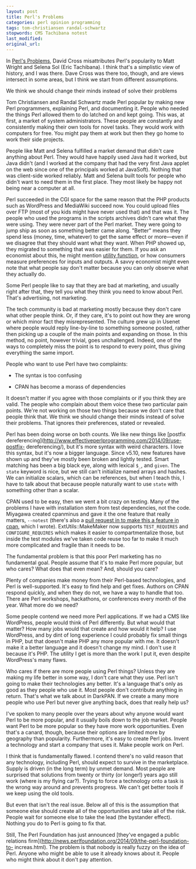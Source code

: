 ```yaml
---
layout: post
title: Perl's Problems
categories: perl opinion programming
tags: tom-christiansen randal-schwartz
stopwords: CMS Tachibana notest
last_modified:
original_url:
---
```


In [Perl's Problems](https://perlhacks.com/2014/09/perls-problems/), David Cross misattributes Perl's popularity to Matt Wright and Selena Sol (Eric Tachibana). I think that's a simplistic view of history, and I was there. Dave Cross was there too, though, and are views intersect in some areas, but I think we start from different assumptions.

<!--more-->

<p class="callout">
We think we should change their minds instead of solve their problems
</p>

Tom Christiansen and Randal Schwartz made Perl popular by making new Perl programmers, explaining Perl, and documenting it. People who needed the things Perl allowed them to do latched on and kept going. This was, at first, a market of system administrators. These people are constantly and consistently making their own tools for novel tasks. They would work with computers for free. You might pay them at work but then they go home to work their side projects.

People like Matt and Selena fulfilled a market demand that didn't care anything about Perl. They would have happily used Java had it worked, but Java didn't (and I worked at the company that had the very first Java applet on the web since one of the principals worked at JavaSoft). Nothing that was client-side worked reliably. Matt and Selena built tools for people who didn't want to need them in the first place. They most likely be happy not being near a computer at all.

Perl succeeded in the CGI space for the same reason that the PHP products such as WordPress and MediaWiki succeed now. You could upload files over FTP (most of you kids might have never used that) and that was it. The people who used the programs in the scripts archives didn't care what they were using. They were never part of the Perl market. They were going to jump ship as soon as something better came along. "Better" means they spend less (money, time, whatever) to get the same effect or more—even if we disagree that they should want what they want. When PHP showed up, they migrated to something that was easier for them. If you ask an economist about this, he might mention [utility function](https://www.investopedia.com/ask/answers/072915/what-utility-function-and-how-it-calculated.asp), or how consumers measure preferences for inputs and outputs. A savvy economist might even note that what people say don't matter because you can only observe what they actually do.

Some Perl people like to say that they are bad at marketing, and usually right after that, they tell you what they think you need to know about Perl. That's advertising, not marketing.

The tech community is bad at marketing mostly because they don't care what other people think. Or, if they care, it's to point out how they are wrong or which minor fact they misrepresented. The culture grew up in Usenet where people would reply line-by-line to something someone posted, rather then picking up a couple of the main points and expanding on those. In this method, no point, however trivial, goes unchallenged. Indeed, one of the ways to completely miss the point is to respond to every point, thus giving everything the same import.

People who want to use Perl have two complaints:

* The syntax is too confusing

* CPAN has become a morass of dependencies

It doesn't matter if you agree with those complaints or if you think they are valid. The people who complain about them voice these two particular pain points. We're not working on those two things because we don't care that people think that. We think we should change their minds instead of solve their problems. That ignores their preferences, stated or revealed.

Perl has been doing worse on both counts. We like new things like [postfix dereferencing](http://www.effectiveperlprogramming.com/2014/09/use-postfix- dereferencing/), but it's more syntax with weird characters. I love this syntax, but it's now a bigger language. Since v5.10, new features have shown up and they've mostly been broken and lightly tested. Smart matching has been a big black eye, along with lexical `$_`, and `given`. The `state` keyword is nice, but we still can't initialize named arrays and hashes. We can initialize scalars, which can be references, but when I teach this, I have to talk about that because people naturally want to use `state` with something other than a scalar.

CPAN used to be easy, then we went a bit crazy on testing. Many of the problems I have with installation stem from test dependencies, not the code. Miyagawa created cpanminus and gave it the one feature that really matters, `--notest` (there's also a [pull request in to make this a feature in cpan](https://github.com/andk/cpanpm/pull/77), which I wrote). ExtUtils::MakeMaker now supports `TEST_REQUIRES` and `CONFIGURE_REQUIRES` which makes it easier to compartmentalize those, but inside the test modules we've taken code reuse too far to make it much more complicated and fragile than it needs to be.

The fundamental problem is that this poor Perl marketing has no fundamental goal. People assume that it's to make Perl more popular, but who cares? What does that even mean? And, should you care?

Plenty of companies make money from their Perl-based technologies, and Perl is well-supported. It's easy to find help and get fixes. Authors on CPAN respond quickly, and when they do not, we have a way to handle that too. There are Perl workshops, hackathons, or conferences every month of the year. What more do we need?

Some people contend we need more Perl applications. If we had a CMS like WordPress, people would think of Perl differently. But what would that matter? How many jobs would that create and how would it help? I use WordPress, and by dint of long experience I could probably fix small things in PHP, but that doesn't make PHP any more popular with me. It doesn't make it a better language and it doesn't change my mind. I don't use it because it's PHP. The utility I get is more than the work I put it, even despite WordPress's many flaws.

Who cares if there are more people using Perl things? Unless they are making my life better in some way, I don't care what they use. Perl isn't going to make their technologies any better. It's a language that's only as good as they people who use it. Most people don't contribute anything in return. That's what we talk about in DarkPAN. If we create a many more people who use Perl but never give anything back, does that really help us?

I've spoken to many people over the years about why anyone would want Perl to be more popular, and it usually boils down to the job market. People want Perl to be more popular so they have more work opportunities. Even that's a canard, though, because their options are limited more by geography than popularity. Furthermore, it's easy to create Perl jobs. Invent a technology and start a company that uses it. Make people work on Perl.

I think that is fundamentally flawed. I contend there's no valid reason that any technology, including Perl, should expect to survive in the marketplace. Supply is driven (in the long term) by unmet demand. Most people are surprised that solutions from twenty or thirty (or longer!) years ago still work (where is my flying car?). Trying to force a technology onto a task is the wrong way around and prevents progress. We can't get better tools if we keep using the old tools.

But even that isn't the real issue. Below all of this is the assumption that someone else should create all of the opportunities and take all of the risk. People wait for someone else to take the lead (the bystander effect). Nothing you do to Perl is going to fix that.

Still, The Perl Foundation has just announced [they've engaged a public relations firm](http://news.perlfoundation.org/2014/09/the-perl-foundation-to- increas.html). The problem is that nobody is really fuzzy on the idea of Perl. Anyone who might be able to use it already knows about it. People who might think about it don't pay attention.
